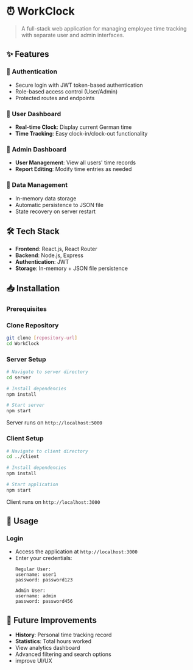 # ⏰ WorkClock 

> A full-stack web application for managing employee time tracking with separate user and admin interfaces.

## ✨ Features

### 🔐 Authentication
- Secure login with JWT token-based authentication
- Role-based access control (User/Admin)
- Protected routes and endpoints

### 👤 User Dashboard
- **Real-time Clock**: Display current German time
- **Time Tracking**: Easy clock-in/clock-out functionality

### 👑 Admin Dashboard
- **User Management**: View all users' time records
- **Report Editing**: Modify time entries as needed

### 💾 Data Management
- In-memory data storage
- Automatic persistence to JSON file
- State recovery on server restart

## 🛠 Tech Stack

- **Frontend**: React.js, React Router
- **Backend**: Node.js, Express
- **Authentication**: JWT
- **Storage**: In-memory + JSON file persistence

## 📥 Installation

### Prerequisites

### Clone Repository
```bash
git clone [repository-url]
cd WorkClock
```

### Server Setup
```bash
# Navigate to server directory
cd server

# Install dependencies
npm install

# Start server
npm start
```
Server runs on `http://localhost:5000`

### Client Setup
```bash
# Navigate to client directory
cd ../client

# Install dependencies
npm install

# Start application
npm start
```
Client runs on `http://localhost:3000`

## 🚀 Usage

### Login
- Access the application at `http://localhost:3000`
- Enter your credentials:
  ```
  Regular User:
  username: user1
  password: password123

  Admin User:
  username: admin
  password: password456
  ```
  
## 🔄 Future Improvements
  -  **History**: Personal time tracking record
  - **Statistics**: Total hours worked
  - View analytics dashboard
  - Advanced filtering and search options
  - improve UI/UX
 
  
